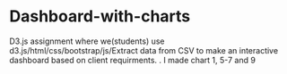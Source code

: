 # Dashboard-with-charts
D3.js assignment where we(students) use d3.js/html/css/bootstrap/js/Extract data from CSV to make an interactive dashboard based on client requirments. .
I made chart 1, 5-7 and 9
